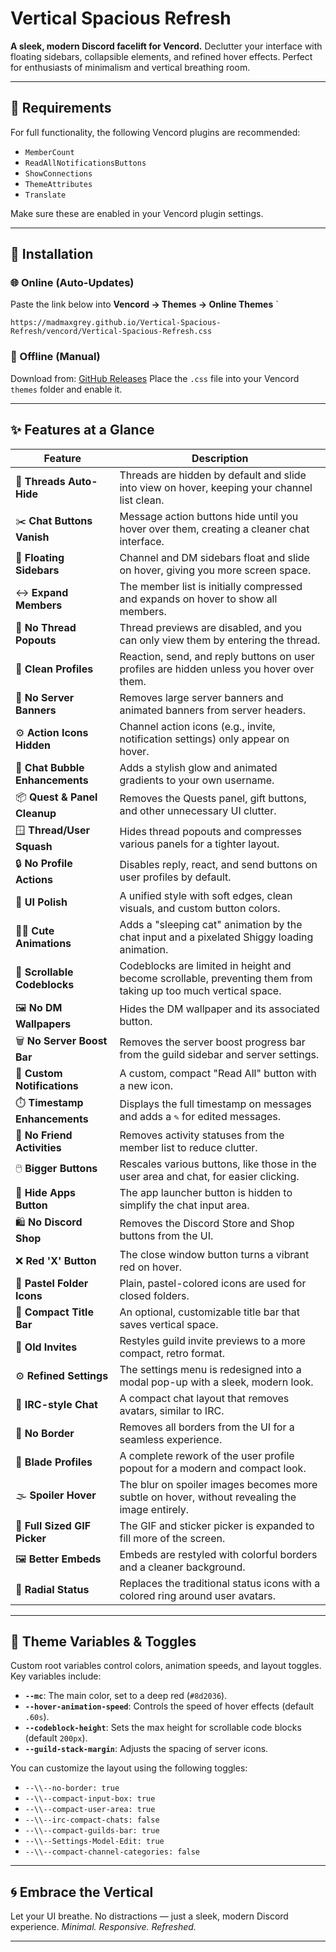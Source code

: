 # Vertical Spacious Refresh

**A sleek, modern Discord facelift for Vencord.**
Declutter your interface with floating sidebars, collapsible elements, and refined hover effects. Perfect for enthusiasts of minimalism and vertical breathing room.

---

## 🔌 Requirements

For full functionality, the following Vencord plugins are recommended:

- `MemberCount`
- `ReadAllNotificationsButtons`
- `ShowConnections`
- `ThemeAttributes`
- `Translate`

Make sure these are enabled in your Vencord plugin settings.

---

## 🚀 Installation

### 🌐 Online (Auto-Updates)

Paste the link below into **Vencord → Themes → Online Themes**
`


```
https://madmaxgrey.github.io/Vertical-Spacious-Refresh/vencord/Vertical-Spacious-Refresh.css
```
### 💾 Offline (Manual)

Download from:
[GitHub Releases](https://github.com/madmaxgrey/Vertical-Spacious-Refresh/releases)
Place the `.css` file into your Vencord `themes` folder and enable it.

---

## ✨ Features at a Glance

| Feature | Description |
|---|---|
| 📂 **Threads Auto-Hide** | Threads are hidden by default and slide into view on hover, keeping your channel list clean. |
| ✂️ **Chat Buttons Vanish** | Message action buttons hide until you hover over them, creating a cleaner chat interface. |
| 🧭 **Floating Sidebars** | Channel and DM sidebars float and slide on hover, giving you more screen space. |
| ↔️ **Expand Members** | The member list is initially compressed and expands on hover to show all members. |
| 🚫 **No Thread Popouts** | Thread previews are disabled, and you can only view them by entering the thread. |
| 🧼 **Clean Profiles** | Reaction, send, and reply buttons on user profiles are hidden unless you hover over them. |
| 🚫 **No Server Banners** | Removes large server banners and animated banners from server headers. |
| ⚙️ **Action Icons Hidden** | Channel action icons (e.g., invite, notification settings) only appear on hover. |
| 💬 **Chat Bubble Enhancements** | Adds a stylish glow and animated gradients to your own username. |
| 📦 **Quest & Panel Cleanup** | Removes the Quests panel, gift buttons, and other unnecessary UI clutter. |
| 🪟 **Thread/User Squash** | Hides thread popouts and compresses various panels for a tighter layout. |
| 🔒 **No Profile Actions** | Disables reply, react, and send buttons on user profiles by default. |
| 🎨 **UI Polish** | A unified style with soft edges, clean visuals, and custom button colors. |
| 🐱‍👤 **Cute Animations** | Adds a "sleeping cat" animation by the chat input and a pixelated Shiggy loading animation. |
| 📜 **Scrollable Codeblocks** | Codeblocks are limited in height and become scrollable, preventing them from taking up too much vertical space. |
| 🖼️ **No DM Wallpapers** | Hides the DM wallpaper and its associated button. |
| 🗑️ **No Server Boost Bar** | Removes the server boost progress bar from the guild sidebar and server settings. |
| 🔔 **Custom Notifications** | A custom, compact "Read All" button with a new icon. |
| ⏱️ **Timestamp Enhancements** | Displays the full timestamp on messages and adds a `✎` for edited messages. |
| 🚫 **No Friend Activities** | Removes activity statuses from the member list to reduce clutter. |
| 🖱️ **Bigger Buttons** | Rescales various buttons, like those in the user area and chat, for easier clicking. |
| 🚫 **Hide Apps Button** | The app launcher button is hidden to simplify the chat input area. |
| 🛍️ **No Discord Shop** | Removes the Discord Store and Shop buttons from the UI. |
| ❌ **Red 'X' Button** | The close window button turns a vibrant red on hover. |
| 🎨 **Pastel Folder Icons** | Plain, pastel-colored icons are used for closed folders. |
| 📏 **Compact Title Bar** | An optional, customizable title bar that saves vertical space. |
| 🤝 **Old Invites** | Restyles guild invite previews to a more compact, retro format. |
| ⚙️ **Refined Settings** | The settings menu is redesigned into a modal pop-up with a sleek, modern look. |
| 💬 **IRC-style Chat** | A compact chat layout that removes avatars, similar to IRC. |
| 🚫 **No Border** | Removes all borders from the UI for a seamless experience. |
| 💾 **Blade Profiles** | A complete rework of the user profile popout for a modern and compact look. |
| 🌫️ **Spoiler Hover** | The blur on spoiler images becomes more subtle on hover, without revealing the image entirely. |
| 🎁 **Full Sized GIF Picker** | The GIF and sticker picker is expanded to fill more of the screen. |
| 🖼️ **Better Embeds** | Embeds are restyled with colorful borders and a cleaner background. |
| 🔴 **Radial Status** | Replaces the traditional status icons with a colored ring around user avatars. |

---

## 🎨 Theme Variables & Toggles

Custom root variables control colors, animation speeds, and layout toggles. Key variables include:

- **`--mc`**: The main color, set to a deep red (`#8d2036`).
- **`--hover-animation-speed`**: Controls the speed of hover effects (default `.60s`).
- **`--codeblock-height`**: Sets the max height for scrollable code blocks (default `200px`).
- **`--guild-stack-margin`**: Adjusts the spacing of server icons.

You can customize the layout using the following toggles:

- `--\\--no-border: true`
- `--\\--compact-input-box: true`
- `--\\--compact-user-area: true`
- `--\\--irc-compact-chats: false`
- `--\\--compact-guilds-bar: true`
- `--\\--Settings-Model-Edit: true`
- `--\\--compact-channel-categories: false`

---

## 🌀 Embrace the Vertical

Let your UI breathe. No distractions — just a sleek, modern Discord experience.
_Minimal. Responsive. Refreshed._

---

